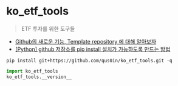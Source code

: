 # ko_etf_tools
> ETF 투자를 위한 도구들


* [Github의 새로운 기능, Template repository 에 대해 알아보자](https://velog.io/@bgm537/Github%EC%9D%98-%EC%83%88%EB%A1%9C%EC%9A%B4-%EA%B8%B0%EB%8A%A5-Template-repository-%EC%97%90-%EB%8C%80%ED%95%B4-%EC%95%8C%EC%95%84%EB%B3%B4%EC%9E%90-fsjwpt0x00)
* [[Python] github 저장소를 pip install 설치가 가능하도록 만드는 방법](https://minimin2.tistory.com/189)


```shell
pip install git+https://github.com/qus0in/ko_etf_tools.git -q
```
```python
import ko_etf_tools
ko_etf_tools.__version__
```